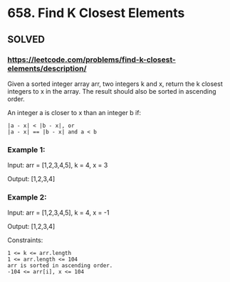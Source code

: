 # 658. Find K Closest Elements

## SOLVED 

### https://leetcode.com/problems/find-k-closest-elements/description/


Given a sorted integer array arr, two integers k and x, return the k closest integers to x in the array. The result should also be sorted in ascending order.

An integer a is closer to x than an integer b if:

    |a - x| < |b - x|, or
    |a - x| == |b - x| and a < b



### Example 1:

Input: arr = [1,2,3,4,5], k = 4, x = 3

Output: [1,2,3,4]

### Example 2:

Input: arr = [1,2,3,4,5], k = 4, x = -1

Output: [1,2,3,4]



Constraints:

    1 <= k <= arr.length
    1 <= arr.length <= 104
    arr is sorted in ascending order.
    -104 <= arr[i], x <= 104

